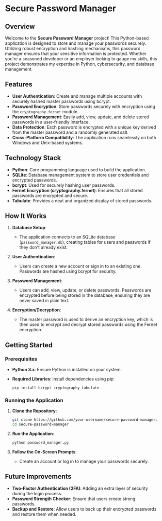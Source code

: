 # Secure Password Manager

## Overview

Welcome to the **Secure Password Manager** project! This Python-based application is designed to store and manage your passwords securely. Utilizing robust encryption and hashing mechanisms, this password manager ensures that your sensitive information is protected. Whether you're a seasoned developer or an employer looking to gauge my skills, this project demonstrates my expertise in Python, cybersecurity, and database management.

## Features

- **User Authentication**: Create and manage multiple accounts with securely hashed master passwords using bcrypt.
- **Password Encryption**: Store passwords securely with encryption using the `cryptography.fernet` module.
- **Password Management**: Easily add, view, update, and delete stored passwords in a user-friendly interface.
- **Data Protection**: Each password is encrypted with a unique key derived from the master password and a randomly generated salt.
- **Cross-Platform Compatibility**: The application runs seamlessly on both Windows and Unix-based systems.

## Technology Stack

- **Python**: Core programming language used to build the application.
- **SQLite**: Database management system to store user credentials and encrypted passwords.
- **bcrypt**: Used for securely hashing user passwords.
- **Fernet Encryption (cryptography.fernet)**: Ensures that all stored passwords are encrypted and secure.
- **Tabulate**: Provides a neat and organized display of stored passwords.

## How It Works

1. **Database Setup**: 
   - The application connects to an SQLite database (`password_manager.db`), creating tables for users and passwords if they don't already exist.
   
2. **User Authentication**: 
   - Users can create a new account or sign in to an existing one. Passwords are hashed using bcrypt for security.
   
3. **Password Management**:
   - Users can add, view, update, or delete passwords. Passwords are encrypted before being stored in the database, ensuring they are never saved in plain text.
   
4. **Encryption/Decryption**:
   - The master password is used to derive an encryption key, which is then used to encrypt and decrypt stored passwords using the Fernet encryption.

## Getting Started

### Prerequisites

- **Python 3.x**: Ensure Python is installed on your system.
- **Required Libraries**: Install dependencies using pip:

    ```bash
    pip install bcrypt cryptography tabulate
    ```

### Running the Application

1. **Clone the Repository**:

    ```bash
    git clone https://github.com/your-username/secure-password-manager.git
    cd secure-password-manager
    ```

2. **Run the Application**:

    ```bash
    python password_manager.py
    ```

3. **Follow the On-Screen Prompts**:
   - Create an account or log in to manage your passwords securely.

## Future Improvements

- **Two-Factor Authentication (2FA)**: Adding an extra layer of security during the login process.
- **Password Strength Checker**: Ensure that users create strong passwords.
- **Backup and Restore**: Allow users to back up their encrypted passwords and restore them when needed.

